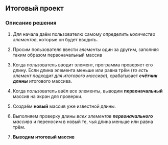 ## Итоговый проект
### Описание решения

1. Для начала даём пользователю самому определить _количество элементов_, которые он будет вводить.

2. Просим пользователя ввести _элементы_ один за другим, заполняя таким образом первоначальный массив

3. Когда пользователь вводит элемент, программа проверяет его длину. Если длина элемента меньше или равна трём (*то есть элемент подходит для итогового массива*), срабатывает _**счётчик длины**_ итогового массива.

4. Когда пользователь ввёл все элементы, выводим **первоначальный** массив на экран для проверки.

5. Создаём **новый** массив уже известной длины.

5. Выполняем проверку длины _всех элементов **первоначального** массива_ и переносим в новый те, чья длина меньше или равна трём.

6. **Выводим итоговый массив**